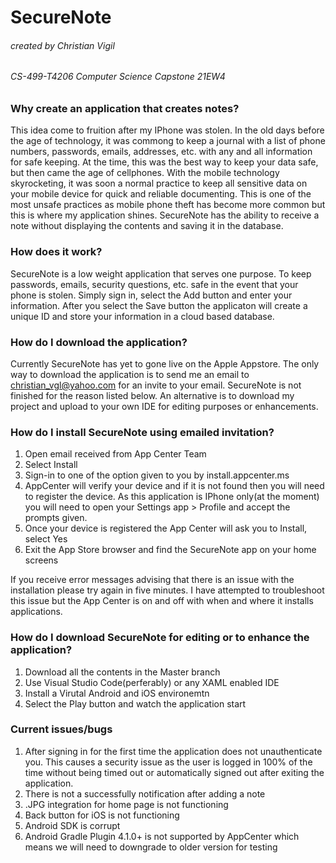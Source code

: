 # SecureNote
###### *created by Christian Vigil*
###### *CS-499-T4206 Computer Science Capstone 21EW4* 

### **Why create an application that creates notes?**

This idea come to fruition after my IPhone was stolen. In the old days before the age of technology, it was commong to keep a journal with a list of phone numbers, 
passwords, emails, addresses, etc. with any and all information for safe keeping. At the time, this was the best way to keep your data safe, but then came the age of cellphones. With the mobile technology skyrocketing, it was soon a normal practice to keep all sensitive data on your mobile device for quick and reliable documenting. This is one of the most unsafe practices as mobile phone theft has become more common but this is where my application shines. SecureNote has the ability to receive a note without displaying the contents and saving it in the database. 

### **How does it work?**

SecureNote is a low weight application that serves one purpose. To keep passwords, emails, security questions, etc. safe in the event that your phone is stolen. Simply sign in, select the Add button and enter your information. After you select the Save button the applicaton will create a unique ID and store your information in a cloud based database.

### **How do I download the application?**

Currently SecureNote has yet to gone live on the Apple Appstore. The only way to download the application is to send me an email to christian_vgl@yahoo.com for an invite to your email. SecureNote is not finished for the reason listed below. An alternative is to download my project and upload to your own IDE for editing purposes or enhancements.

### **How do I install SecureNote using emailed invitation?**
1. Open email received from App Center Team
2. Select Install
3. Sign-in to one of the option given to you by install.appcenter.ms
4. AppCenter will verify your device and if it is not found then you will need to register the device. As this application is IPhone only(at the moment) you will need to open your Settings app > Profile and accept the prompts given.
5. Once your device is registered the App Center will ask you to Install, select Yes
6. Exit the App Store browser and find the SecureNote app on your home screens

If you receive error messages advising that there is an issue with the installation please try again in five minutes. I have attempted to troubleshoot this issue but the App Center is on and off with when and where it installs applications. 

### **How do I download SecureNote for editing or to enhance the application?**
1. Download all the contents in the Master branch
2. Use Visual Studio Code(perferably) or any XAML enabled IDE
3. Install a Virutal Android and iOS environemtn
4. Select the Play button and watch the application start 

### **Current issues/bugs**
1. After signing in for the first time the application does not unauthenticate you. This causes a security issue as the user is logged in 100% of the time without being timed out or automatically signed out after exiting the application.
2. There is not a successfully notification after adding a note
3. .JPG integration for home page is not functioning
4. Back button for iOS is not functioning
5. Android SDK is corrupt
6. Android Gradle Plugin 4.1.0+ is not supported by AppCenter which means we will need to downgrade to older version for testing
